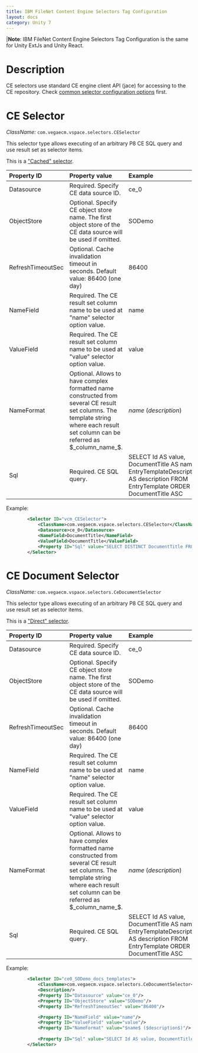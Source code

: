 ```yaml
---
title: IBM FileNet Content Engine Selectors Tag Configuration
layout: docs
category: Unity 7
---
```

|**Note**: IBM FileNet Content Engine Selectors Tag Configuration is the same for Unity ExtJs and Unity React.

# Description

CE selectors use standard CE engine client API (jace) for accessing to the CE repository.
Check [common selector configuration options](../selectors-tag.md#common-selector-properties) first.

# CE Selector

*ClassName:* ```com.vegaecm.vspace.selectors.CESelector```
 
This selector type allows executing of an arbitrary P8 CE SQL query and use result set as selector items. 

This is a ["Cached" selector](../selectors-tag.md#description).
   
| Property ID | Property value                  | Example        |
|:------------------|:--------------------------------|:---------------|
| Datasource     | Required. Specify CE data source ID. | ce_0 | 
| ObjectStore    | Optional. Specify CE object store name. The first object store of the CE data source will be used if omitted.  | SODemo | 
| RefreshTimeoutSec | Optional. Cache invalidation timeout in seconds. Default value: 86400 (one day)  | 86400 | 
| NameField     | Required. The CE result set column name to be used at "name" selector option value.  | name | 
| ValueField     | Required. The CE result set column name to be used at "value" selector option value.  | value | 
| NameFormat     | Optional. Allows to have complex formatted name constructed from several CE result set columns. The template string where each result set column can be referred as $_column_name_$.  | $name$ ($description$) | 
| Sql     | Required. CE SQL query.  | SELECT Id AS value, DocumentTitle AS name, EntryTemplateDescription AS description FROM EntryTemplate ORDER BY DocumentTitle ASC | 

Example:

```xml 
		<Selector ID="vcm_CESelector">
			<ClassName>com.vegaecm.vspace.selectors.CESelector</ClassName>
            <Datasource>ce_0</Datasource>
            <NameField>DocumentTitle</NameField>
            <ValueField>DocumentTitle</ValueField>
            <Property ID="Sql" value="SELECT DISTINCT DocumentTitle FROM Document ORDER BY DocumentTitle ASC"/>
        </Selector>
```

# CE Document Selector
*ClassName:* ```com.vegaecm.vspace.selectors.CeDocumentSelector```
 
This selector type allows executing of an arbitrary P8 CE SQL query and use result set as selector items.

This is a ["Direct" selector](../selectors-tag.md#description).

| Property ID | Property value                  | Example        |
|:------------------|:--------------------------------|:---------------|
| Datasource     | Required. Specify CE data source ID. | ce_0 | 
| ObjectStore    | Optional. Specify CE object store name. The first object store of the CE data source will be used if omitted.  | SODemo | 
| RefreshTimeoutSec | Optional. Cache invalidation timeout in seconds. Default value: 86400 (one day)  | 86400 | 
| NameField     | Required. The CE result set column name to be used at "name" selector option value.  | name | 
| ValueField     | Required. The CE result set column name to be used at "value" selector option value.  | value | 
| NameFormat     | Optional. Allows to have complex formatted name constructed from several CE result set columns. The template string where each result set column can be referred as $_column_name_$.  | $name$ ($description$) | 
| Sql     | Required. CE SQL query.  | SELECT Id AS value, DocumentTitle AS name, EntryTemplateDescription AS description FROM EntryTemplate ORDER BY DocumentTitle ASC | 

Example:

```xml
        <Selector ID="ce0_SODemo_docs_templates">
            <ClassName>com.vegaecm.vspace.selectors.CeDocumentSelector</ClassName>
            <Description/>
            <Property ID="Datasource" value="ce_0"/>
            <Property ID="ObjectStore" value="SODemo"/>
            <Property ID="RefreshTimeoutSec" value="86400"/>

            <Property ID="NameField" value="name"/>
            <Property ID="ValueField" value="value"/>
            <Property ID="NameFormat" value="$name$ ($description$)"/>
            
            <Property ID="Sql" value="SELECT Id AS value, DocumentTitle AS name, EntryTemplateDescription AS description FROM EntryTemplate ORDER BY DocumentTitle ASC"/>
        </Selector>
```

